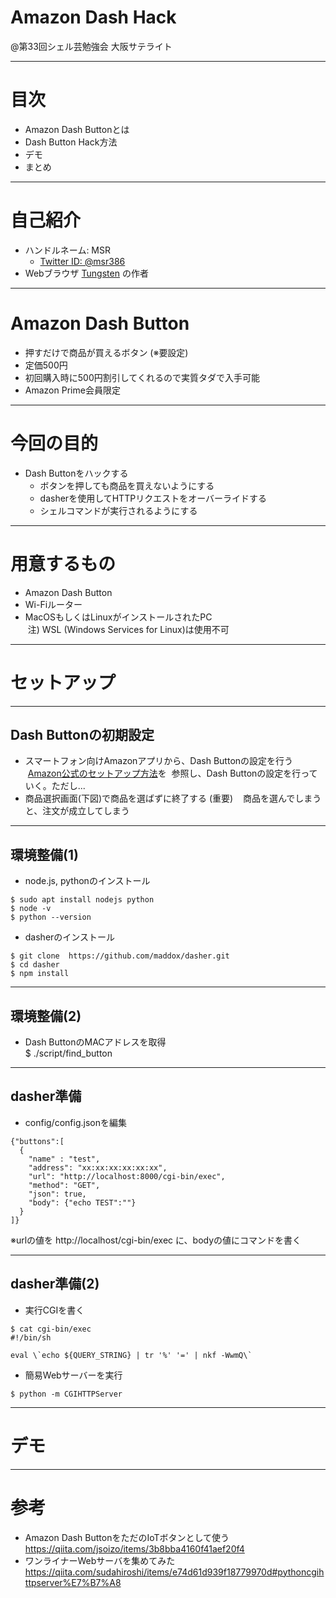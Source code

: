 # Amazon Dash Hack

@第33回シェル芸勉強会 大阪サテライト

---
# 目次
* Amazon Dash Buttonとは
* Dash Button Hack方法
* デモ
* まとめ

---
# 自己紹介

* ハンドルネーム: MSR
    * [Twitter ID: @msr386](https://twitter.com/msr386)
* Webブラウザ [Tungsten](https://app.tungsten-start.net/) の作者

---
# Amazon Dash Button

* 押すだけで商品が買えるボタン (※要設定)
* 定価500円
* 初回購入時に500円割引してくれるので実質タダで入手可能
* Amazon Prime会員限定

---
# 今回の目的

* Dash Buttonをハックする
    * ボタンを押しても商品を買えないようにする
    * dasherを使用してHTTPリクエストをオーバーライドする
    * シェルコマンドが実行されるようにする

---
# 用意するもの

* Amazon Dash Button
* Wi-Fiルーター
* MacOSもしくはLinuxがインストールされたPC  
  注) WSL (Windows Services for Linux)は使用不可

---

# セットアップ

---
## Dash Buttonの初期設定

* スマートフォン向けAmazonアプリから、Dash Buttonの設定を行う  
  [Amazon公式のセットアップ方法](https://www.amazon.co.jp/gp/help/customer/display.html/ref=amb_link_1?ie=UTF8&nodeId=201746340)を
  参照し、Dash Buttonの設定を行っていく。ただし...
* 商品選択画面(下図)で商品を選ばずに終了する (重要)  
  商品を選んでしまうと、注文が成立してしまう

---
## 環境整備(1)

* node.js, pythonのインストール
```
$ sudo apt install nodejs python
$ node -v
$ python --version
```

* dasherのインストール
```
$ git clone  https://github.com/maddox/dasher.git  
$ cd dasher  
$ npm install
```

---
## 環境整備(2)

* Dash ButtonのMACアドレスを取得  
$ ./script/find_button

---
## dasher準備

* config/config.jsonを編集  

```
{"buttons":[
  {
    "name" : "test",
    "address": "xx:xx:xx:xx:xx:xx",
    "url": "http://localhost:8000/cgi-bin/exec",
    "method": "GET",
    "json": true,
    "body": {"echo TEST":""}
  }
]}
```

※urlの値を http://localhost/cgi-bin/exec に、bodyの値にコマンドを書く

---
## dasher準備(2)

* 実行CGIを書く  

```
$ cat cgi-bin/exec  
#!/bin/sh  
  
eval \`echo ${QUERY_STRING} | tr '%' '=' | nkf -WwmQ\`
```

* 簡易Webサーバーを実行

```
$ python -m CGIHTTPServer
```

---
# デモ

---
# 参考

* Amazon Dash ButtonをただのIoTボタンとして使う  
https://qiita.com/jsoizo/items/3b8bba4160f41aef20f4
* ワンライナーWebサーバを集めてみた  
https://qiita.com/sudahiroshi/items/e74d61d939f18779970d#pythoncgihttpserver%E7%B7%A8
